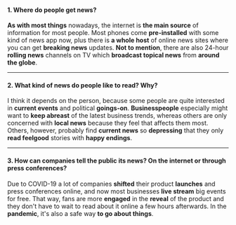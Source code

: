 #### 1. Where do people get news?
**As with most things** nowadays, the internet is **the main source** of information for most people. Most phones come **pre-installed** with some kind of news app now, plus there is **a whole host** of online news sites where you can get **breaking news** updates. **Not to mention**, there are also 24-hour **rolling news** channels on TV which **broadcast topical news** from **around the globe**.

---
#### 2. What kind of news do people like to read? Why?
I think it depends on the person, because some people are quite interested in **current events** and political **goings-on**. **Businesspeople** especially might want to **keep abreast** of the latest business trends, whereas others are only concerned with **local news** because they feel that affects them most. Others, however, probably find **current news** so **depressing** that they only **read feelgood** stories with **happy endings**.

---
#### 3. How can companies tell the public its news? On the internet or through press conferences?
Due to COVID-19 a lot of companies **shifted** their product **launches** and press conferences online, and now most businesses **live stream** big events for free. That way, fans are more **engaged** in the **reveal** of the product and they don't have to wait to read about it online a few hours afterwards. In the **pandemic**, it's also a safe way **to go about things**.